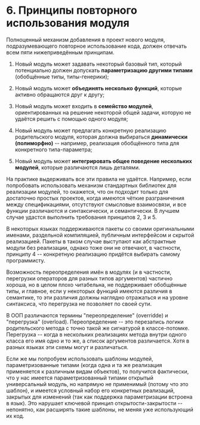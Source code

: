# 6. Принципы повторного использования модуля

Полноценный механизм добавления в проект нового модуля, подразумевающего повторное использование кода, должен отвечать всем пяти нижеприведённым принципам.

1. Новый модуль может задавать некоторый базовый тип, который потенциально должен допускать **параметризацию другими типами** (обобщённые типы, типы-генерики);

2. Новый модуль может **объединять несколько функций**, которые активно обращаются друг к другу;

3. Новый модуль может входить в **семейство модулей**, ориентированных на решение некоторой общей задачи, которую не удаётся решить с помощью одного модуля;

4. Новый модуль может предлагать конкретную реализацию родительского модуля, которая должна выбираться **динамически (полиморфно)** -- например, реализация обобщённого типа для конкретного типа-параметра;

5. Новый модуль может **интегрировать общее поведение нескольких модулей**, которые различаются лишь деталями.

На практике выдерживать все эти правила не удаётся. Например, если попробовать использовать механизм стандартных библиотек для реализации модулей, то окажется, что он подходит только для достаточно простых проектов, когда имеются чёткие разграничения между спецификациями, отсутствуют смысловые взаимосвязи, и все функции различаются и синтаксически, и семантически. В лучшем случае удастся выполнить требования принципов 2, 3 и 5.

В некоторых языках поддерживаются пакеты со своими оригинальными именами, раздельной компиляцией, публичным интерфейсом и скрытой реализацией. Пакеты в таком случае выступают как абстрактные модули без реализации, однако тоже они не отвечают, в частности, принципу 4 -- конкретную реализацию придётся выбирать самому программисту.

Возможность переопределения имён в модулях (и в частности, перегрузки операторов для разных типов аргументов) частично хороша, но в целом плохо читабельна, не поддерживает обобщённые типы, и главное, если у некоторых функций имеются различия в семантике, то эти различия должны наглядно отражаться и на уровне синтаксиса, что перегрузка не позволяет по своей сути.

В ООП различаются термины "переопределение" (overridde) и "перегрузка" (overload). Переопределение -- это перезапись логики родительского метода с точно такой же сигнатурой в классе-потомке. Перегрузка -- когда в нескольких реализациях метода внутри одного класса его имя одно и то же, а список аргументов различается.
Хотя в разных языках эти схемы могут и различаться.

Если же мы попробуем использовать шаблоны модулей, параметризованные типами (когда одна и та же реализация применяется к различным видам объектов), то получится фактически, что у нас имеется параметризованный типами открытый универсальный модуль, но напрямую не применимый (потому что это шаблон), и имеется условный набор его конкретных реализаций, закрытых для изменений (так как поддержка параметризации встроена в язык). Это нарушает ключевой принцип открытости-закрытости -- непонятно, как расширять такие шаблоны, не меняя уже использующий их код.
